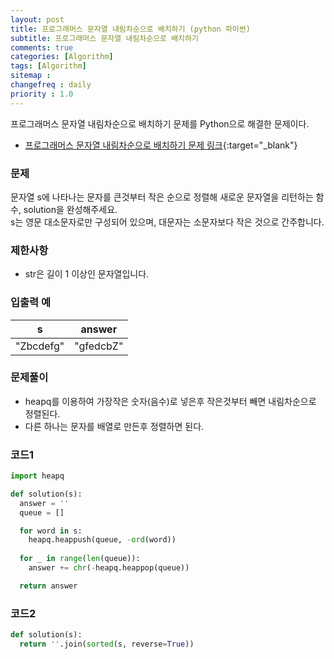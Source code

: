 ```yaml
---
layout: post
title: 프로그래머스 문자열 내림차순으로 배치하기 (python 파이썬)
subtitle: 프로그래머스 문자열 내림차순으로 배치하기
comments: true
categories: [Algorithm]
tags: [Algorithm]
sitemap :
changefreq : daily
priority : 1.0
---
```

프로그래머스 문자열 내림차순으로 배치하기 문제를 Python으로 해결한 문제이다.  

* [프로그래머스 문자열 내림차순으로 배치하기 문제 링크](https://programmers.co.kr/learn/courses/30/lessons/12917){:target="_blank"}

### 문제 
문자열 s에 나타나는 문자를 큰것부터 작은 순으로 정렬해 새로운 문자열을 리턴하는 함수, solution을 완성해주세요.  
s는 영문 대소문자로만 구성되어 있으며, 대문자는 소문자보다 작은 것으로 간주합니다.

### 제한사항
* str은 길이 1 이상인 문자열입니다.

### 입출력 예

|s|answer|
|-----|-----|
|"Zbcdefg"|"gfedcbZ"|

### 문제풀이
* heapq를 이용하여 가장작은 숫자(음수)로 넣은후 작은것부터 빼면 내림차순으로 정렬된다.
* 다른 하나는 문자를 배열로 만든후 정렬하면 된다.

### 코드1
```python
import heapq

def solution(s):
  answer = ''
  queue = []

  for word in s:
    heapq.heappush(queue, -ord(word))
  
  for _ in range(len(queue)):
    answer += chr(-heapq.heappop(queue))

  return answer
```

### 코드2
```python
def solution(s):
  return ''.join(sorted(s, reverse=True))
```